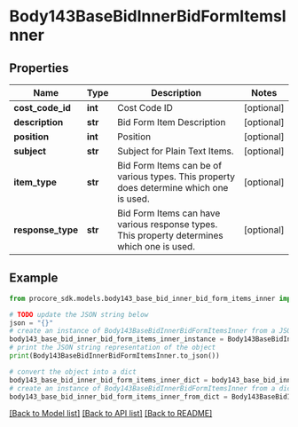 # Body143BaseBidInnerBidFormItemsInner


## Properties

Name | Type | Description | Notes
------------ | ------------- | ------------- | -------------
**cost_code_id** | **int** | Cost Code ID | [optional] 
**description** | **str** | Bid Form Item Description | [optional] 
**position** | **int** | Position | [optional] 
**subject** | **str** | Subject for Plain Text Items. | [optional] 
**item_type** | **str** | Bid Form Items can be of various types. This property does determine which one is used. | [optional] 
**response_type** | **str** | Bid Form Items can have various response types. This property determines which one is used. | [optional] 

## Example

```python
from procore_sdk.models.body143_base_bid_inner_bid_form_items_inner import Body143BaseBidInnerBidFormItemsInner

# TODO update the JSON string below
json = "{}"
# create an instance of Body143BaseBidInnerBidFormItemsInner from a JSON string
body143_base_bid_inner_bid_form_items_inner_instance = Body143BaseBidInnerBidFormItemsInner.from_json(json)
# print the JSON string representation of the object
print(Body143BaseBidInnerBidFormItemsInner.to_json())

# convert the object into a dict
body143_base_bid_inner_bid_form_items_inner_dict = body143_base_bid_inner_bid_form_items_inner_instance.to_dict()
# create an instance of Body143BaseBidInnerBidFormItemsInner from a dict
body143_base_bid_inner_bid_form_items_inner_from_dict = Body143BaseBidInnerBidFormItemsInner.from_dict(body143_base_bid_inner_bid_form_items_inner_dict)
```
[[Back to Model list]](../README.md#documentation-for-models) [[Back to API list]](../README.md#documentation-for-api-endpoints) [[Back to README]](../README.md)


